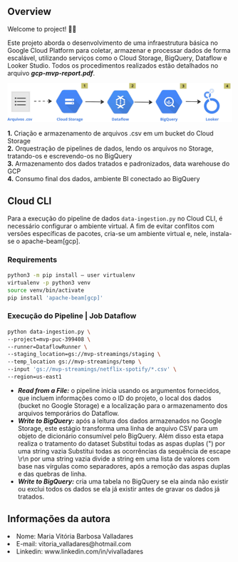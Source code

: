 ## Overview

Welcome to project! 🚀🎲

Este projeto aborda o desenvolvimento de uma infraestrutura básica no Google Cloud Platform para coletar, armazenar e processar dados de forma escalável, utilizando serviços como o Cloud Storage, BigQuery, Dataflow e Looker Studio. Todos os procedimentos realizados estão detalhados no arquivo <b><i>gcp-mvp-report.pdf</i></b>.

<img src="gcp-pipeline-schematic.png">

<b>1.</b> Criação e armazenamento de arquivos .csv em um bucket do Cloud Storage  
<b>2.</b> Orquestração de pipelines de dados, lendo os arquivos no Storage, tratando-os e
escrevendo-os no BigQuery  
<b>3.</b> Armazenamento dos dados tratados e padronizados, data warehouse do GCP  
<b>4.</b> Consumo final dos dados, ambiente BI conectado ao BigQuery  

## Cloud CLI

Para a execução do pipeline de dados ```data-ingestion.py``` no Cloud CLI, é necessário configurar o ambiente virtual. A fim de evitar conflitos com versões específicas de pacotes, cria-se um ambiente virtual e, nele, instala-se o apache-beam[gcp].

### Requirements
```sh
python3 -m pip install — user virtualenv
virtualenv -p python3 venv
source venv/bin/activate
pip install 'apache-beam[gcp]'
```

###  Execução do Pipeline | Job Dataflow
```sh
python data-ingestion.py \
--project=mvp-puc-399408 \
--runner=DataflowRunner \
--staging_location=gs://mvp-streamings/staging \
--temp_location gs://mvp-streamings/temp \
--input 'gs://mvp-streamings/netflix-spotify/*.csv' \
--region=us-east1
```

<ul>
  <li><b><i>Read from a File:</i></b> o pipeline inicia usando os argumentos fornecidos, que incluem informações como o ID do projeto, o local dos dados (bucket no Google Storage) e a localização para o armazenamento dos arquivos temporários do Dataflow.</li>
  <li><b><i>Write to BigQuery:</i></b> após a leitura dos dados armazenados no Google Storage, este estágio transforma uma linha de arquivo CSV para um objeto de dicionário consumível pelo BigQuery. Além disso esta etapa realiza o tratamento do dataset
  Substitui todas as aspas duplas (") por uma string vazia
  Substitui todas as ocorrências da sequência de escape \r\n por uma string vazia
  divide a string em uma lista de valores com base nas vírgulas como separadores, após a remoção das aspas duplas e das quebras de linha. </li>
  <li><b><i>Write to BigQuery:</i></b> cria uma tabela no BigQuery se ela ainda não existir ou exclui todos os dados se ela já existir antes de gravar os dados já tratados.</li>
</ul>

## Informações da autora
<li>Nome: Maria Vitória Barbosa Valladares</li>
<li>E-mail: vitoria_valladares@hotmail.com</li>
<li>Linkedin: www.linkedin.com/in/vivalladares</li>
